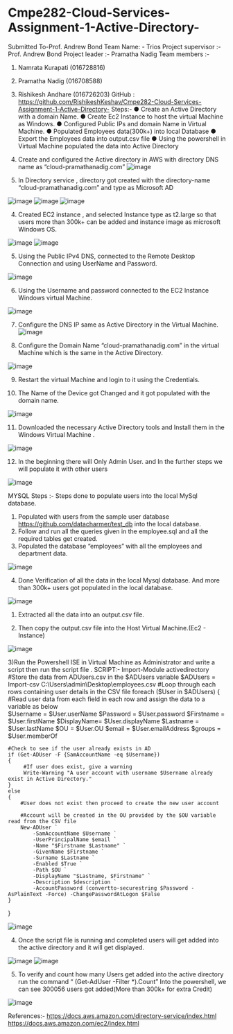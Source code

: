 # Cmpe282-Cloud-Services-Assignment-1-Active-Directory-

Submitted To-Prof. Andrew Bond
Team Name: -  Trios
    Project supervisor :- Prof. Andrew Bond
 Project leader :- Pramatha Nadig
 Team members :-
1)	Namrata Kurapati (016728816)
2)	Pramatha Nadig (016708588)
3)	Rishikesh Andhare (016726203)
GitHub : https://github.com/RishikeshKeshav/Cmpe282-Cloud-Services-Assignment-1-Active-Directory-
Steps:-
●	Create an Active Directory with a domain Name.
●	Create Ec2 Instance to host the virtual Machine as Windows.
●	Configured Public IPs and domain Name in Virtual Machine.
●	Populated Employees data(300k+) into local Database
●	Export the Employees data into output.csv file
●	Using the powershell in Virtual Machine populated the data into Active Directory 






1)	Create and configured the Active directory in AWS with directory DNS name as “cloud-pramathanadig.com”
![image](https://user-images.githubusercontent.com/111613476/220050215-3cc906d0-b747-4077-96d9-2b93e265074d.png)
 
2) In Directory service , directory got created with the directory-name “cloud-pramathanadig.com” and type as Microsoft AD
 
![image](https://user-images.githubusercontent.com/111613476/220050262-5949b2fd-04cf-4adc-bdcf-90257f88ae2f.png)
![image](https://user-images.githubusercontent.com/111613476/220050305-f5e15524-187f-4bbe-8b7b-87b6c008b608.png)
![image](https://user-images.githubusercontent.com/111613476/220050329-48e5ff26-6aaa-4648-881f-214f03d2fdb5.png)

 



 




4) Created EC2 instance , and selected Instance type as t2.large so that users more than 300k+ can be added and instance image as microsoft Windows OS.  
 

 ![image](https://user-images.githubusercontent.com/111613476/220050375-cfd0a489-f053-4f01-a7ad-afcdeafd6915.png)
![image](https://user-images.githubusercontent.com/111613476/220050406-3a722d16-f3a2-4835-b5d2-8b2e7c28d7f4.png)




5) Using the Public IPv4 DNS, connected to the Remote Desktop Connection and using UserName and Password.

![image](https://user-images.githubusercontent.com/111613476/220050457-20dd5869-5a6a-442d-a664-3c8e6b55bbe6.png)

 
6) Using the Username and password connected to the EC2 Instance Windows virtual Machine.

![image](https://user-images.githubusercontent.com/111613476/220050505-f3d7fb6e-05e0-493b-befb-eaba79f2970a.png)

 
7) Configure the DNS IP same as Active Directory in the Virtual Machine.
![image](https://user-images.githubusercontent.com/111613476/220050551-5a2deef7-8dc8-4052-8e2c-315368b75891.png)

 
8) Configure the Domain Name “cloud-pramathanadig.com” in the virtual Machine which is the same in the Active Directory.

![image](https://user-images.githubusercontent.com/111613476/220050607-72d7f044-6fae-4bdc-888b-f9fe46352299.png)

 
9) Restart the virtual Machine and login to it using the Credentials.

10) The Name of the Device got Changed and it got populated with the domain name.

 ![image](https://user-images.githubusercontent.com/111613476/220050658-7e4909f3-d73b-4c0c-bbdb-9ed8e40ec5f9.png)

11) Downloaded the necessary Active Directory tools and Install them in the Windows Virtual Machine .
 
![image](https://user-images.githubusercontent.com/111613476/220050717-373fd442-8c9f-42ba-bd54-a158964ccf0d.png)



12) In the beginning there will Only Admin User. and In the further steps we will populate it with other users
 
![image](https://user-images.githubusercontent.com/111613476/220050777-80071546-582c-4bcc-8625-7ea40ad26153.png)

MYSQL Steps :-
Steps done to populate users into the local MySql database.
1.	Populated with users from the sample user database https://github.com/datacharmer/test_db	into the local database.
2.	Follow and run  all the queries  given in the employee.sql and all the required tables get created.
3.	Populated the database “employees” with all the employees and department data.
 
![image](https://user-images.githubusercontent.com/111613476/220050940-695c4f0a-f8cc-4074-be25-3d5eab763fa7.png)

4.	Done Verification of all the data in the local Mysql database. And more than 300k+ users got populated in the local database.	

 ![image](https://user-images.githubusercontent.com/111613476/220051012-3cb910e8-b70c-48af-bb2d-2593938c8584.png)


1)	Extracted all the data into an output.csv file.

2)	Then copy the output.csv file into the Host Virtual Machine.(Ec2 - Instance)

![image](https://user-images.githubusercontent.com/111613476/220051055-311637ae-13fe-4576-a1b1-2e9f4c8e887d.png)

 
3)Run the Powershell ISE in Virtual Machine as Administrator  and write a script then run the script file .
SCRIPT:-
Import-Module activedirectory
#Store the data from ADUsers.csv in the $ADUsers variable
$ADUsers = Import-csv C:\Users\admin\Desktop\employees.csv
#Loop through each rows containing user details in the CSV file 
foreach ($User in $ADUsers)
{
#Read user data from each field in each row and assign the data to a variable as below	
	$Username 	= $User.userName
	$Password 	= $User.password
	$Firstname 	= $User.firstName
    $DisplayName= $User.displayName
	$Lastname 	= $User.lastName
	$OU 		= $User.OU
    $email      = $User.emailAddress
    $groups     = $User.memberOf


	#Check to see if the user already exists in AD
	if (Get-ADUser -F {SamAccountName -eq $Username})
	{
		 #If user does exist, give a warning
		 Write-Warning "A user account with username $Username already exist in Active Directory."
	}
	else
	{
		#User does not exist then proceed to create the new user account
		
        #Account will be created in the OU provided by the $OU variable read from the CSV file
		New-ADUser `
            -SamAccountName $Username `
            -UserPrincipalName $email `
            -Name "$Firstname $Lastname" `
            -GivenName $Firstname `
            -Surname $Lastname `
            -Enabled $True `
            -Path $OU `
            -DisplayName "$Lastname, $Firstname" `
            -Description $description `
            -AccountPassword (convertto-securestring $Password -AsPlainText -Force) -ChangePasswordAtLogon $False
	}
}

![image](https://user-images.githubusercontent.com/111613476/220051146-663f05e0-fbaf-41cf-ab4c-f6df33443ad5.png)


 
4) Once the script file is running and completed users will get added into the active directory and it will get displayed.
 
 ![image](https://user-images.githubusercontent.com/111613476/220051184-75a2f8ac-9265-44a0-8667-d12782539ea2.png)
![image](https://user-images.githubusercontent.com/111613476/220051216-ab7f5ab2-2e75-4250-8d0f-b8750e069d6c.png)


5) To verify and count how many Users get added into the active directory run the command “  (Get-AdUser -Filter *).Count” Into the powershell, we can see 300056 users got added(More than 300k+ for extra Credit)

 ![image](https://user-images.githubusercontent.com/111613476/220051257-73bda831-842a-40a3-8c55-eaba8357c915.png)



References:-
https://docs.aws.amazon.com/directory-service/index.html
https://docs.aws.amazon.com/ec2/index.html
